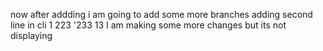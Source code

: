 now after addding i am going to add some more branches
adding second line in cli
1
223
'233
13
I am making some more changes but its not displaying